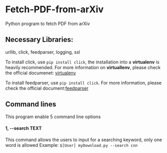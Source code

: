 # Fetch-PDF-from-arXiv
Python program to fetch PDF from arXiv

## Necessary Libraries:
urllib, click, feedparser, logging, ssl

To install click, use ```pip install click```, the installation into a **virtualenv** is heavily recommended.
For more information on **virtuallenv**, please check the official documenet: [virtualenv](https://click.palletsprojects.com/en/5.x/quickstart/)

To install feedparser, use ```pip install click```. For more information, please check the official document:[feedparser](https://pypi.org/project/feedparser/)

## Command lines
This program enable 5 command line options
####  1, --search TEXT 
This command allows the users to input for a searching keyword, only one word is allowed
Example: ```$[User] myDownload.py --search cnn```
